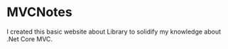 # MVCNotes
 I created this basic website about Library to solidify my knowledge about .Net Core MVC.
